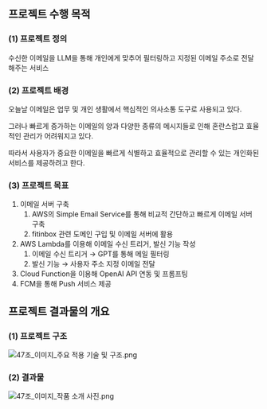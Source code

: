 ## 프로젝트 수행 목적

### (1) 프로젝트 정의

수신한 이메일을 LLM을 통해 개인에게 맞추어 필터링하고 지정된 이메일 주소로 전달해주는 서비스

### (2) 프로젝트 배경

오늘날 이메일은 업무 및 개인 생활에서 핵심적인 의사소통 도구로 사용되고 있다.

그러나 빠르게 증가하는 이메일의 양과 다양한 종류의 메시지들로 인해 혼란스럽고 효율적인 관리가 어려워지고 있다.

따라서 사용자가 중요한 이메일을 빠르게 식별하고 효율적으로 관리할 수 있는 개인화된 서비스를 제공하려고 한다.

### (3) 프로젝트 목표

1. 이메일 서버 구축
    1. AWS의 Simple Email Service를 통해 비교적 간단하고 빠르게 이메일 서버 구축
    2. fitinbox 관련 도메인 구입 및 이메일 서버에 활용
2. AWS Lambda를 이용해 이메일 수신 트리거, 발신 기능 작성
    1. 이메일 수신 트리거 → GPT를 통해 메일 필터링
    2. 발신 기능 → 사용자 주소 지정 이메일 전달
3. Cloud Function을 이용해 OpenAI API 연동 및 프롬프팅
4. FCM을 통해 Push 서비스 제공

## 프로젝트 결과물의 개요

### (1) 프로젝트 구조

![47조_이미지_주요 적용 기술 및 구조.png](https://github.com/user-attachments/assets/f9e583d2-5aeb-4458-8fee-1439016f8544)

### (2) 결과물

![47조_이미지_작품 소개 사진.png](https://github.com/user-attachments/assets/77854cd2-bcf3-4d28-bc6a-1f05c5012107)
